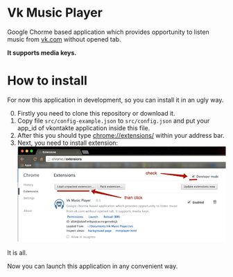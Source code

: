 # Vk Music Player
Google Chorme based application which provides opportunity to listen music from [vk.com](https://vk.com/) without opened tab.

**It supports media keys.**

# How to install
For now this application in development, so you can install it in an ugly way.

0. Firstly you need to clone this repository or download it.
0. Copy file `src/config-example.json` to `src/config.json` and put your app_id of vkontakte application inside this file.
0. After this you should type [chrome://extensions/](chrome://extensions/) within your address bar.
0. Next, you need to install extension: ![](docs/images/install-extension.jpg)

It is all.

Now you can launch this application in any convenient way.
